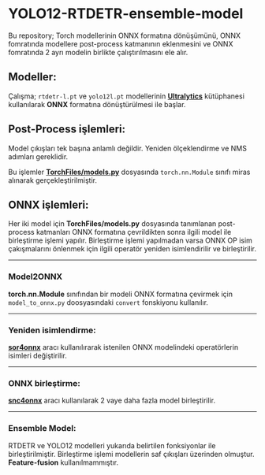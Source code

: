 # YOLO12-RTDETR-ensemble-model
Bu repository; Torch modellerinin ONNX formatına dönüşümünü, ONNX fomratında modellere post-process katmanının eklenmesini ve ONNX fomratında 2 ayrı modelin birlikte çalıştırılmasını ele alır.

## Modeller:

Çalışma; `rtdetr-l.pt` ve `yolo12l.pt` modellerinin [**Ultralytics**]("https://github.com/ultralytics") kütüphanesi kullanılarak **ONNX** formatına dönüştürülmesi ile başlar.

## Post-Process işlemleri:

Model çıkışları tek başına anlamlı değildir. Yeniden ölçeklendirme ve NMS adımları gereklidir. 

Bu işlemler [**TorchFiles/models.py**]('https://github.com/mevlt01001/YOLO12-RTDETR-ensemble-model/blob/main/TorchFiles/models.py') dosyasında `torch.nn.Module` sınıfı miras alınarak gerçekleştirilmiştir.

## ONNX işlemleri:

Her iki model için **TorchFiles/models.py** dosyasında tanımlanan post-process katmanları ONNX formatına çevrildikten sonra ilgili model ile birleştirme işlemi yapılır. Birleştirme işlemi yapılmadan varsa ONNX OP isim çakışmalarını önlenmek için ilgili operatör yeniden isimlendirilir ve birleştirilir.

---

### Model2ONNX

**torch.nn.Module** sınıfından bir modeli ONNX formatına çevirmek için `model_to_onnx.py` doosyasındaki `convert` fonskiyonu kullanılır.

---

### Yeniden isimlendirme:

[**sor4onnx**]() aracı kullanılırarak istenilen ONNX modelindeki operatörlerin isimleri değiştirilir.

---

### ONNX birleştirme:

[**snc4onnx**]() aracı kullanılarak 2 vaye daha fazla model birleştirilir.

---

### Ensemble Model:

RTDETR ve YOLO12 modelleri yukarıda belirtilen fonksiyonlar ile birleştirilmiştir. Birleştirme işlemi modellerin saf çıkışları üzerinden olmuştur. **Feature-fusion** kullanılmammıştır.


